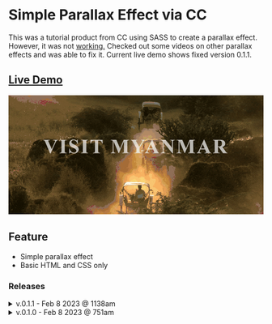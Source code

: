 # Simple Parallax Effect via CC
This was a tutorial product from CC using SASS to create a parallax effect. However, it was not <a href="https://github.com/daryldelrosario/cc-parallax-test/releases/tag/v.0.1.0">working.</a> Checked out some videos on other parallax effects and was able to fix it. Current live demo shows fixed version 0.1.1.

## <a href="https://daryldelrosario.github.io/cc-parallax-test/">Live Demo</a>
<kbd><img src="./cc-parallaxtext-ld_v0.1.1.gif" alt="live demo gif showing current version"></kbd>

## Feature
- Simple parallax effect
- Basic HTML and CSS only

### Releases
<details>
    <summary>v.0.1.1 - Feb 8 2023 @ 1138am</summary>

- Fixed parallax effect by adding position: relative
- Full version report <a href="https://github.com/daryldelrosario/cc-parallax-test/releases/tag/v.0.1.1">here</a>
</details>

<details>
    <summary>v.0.1.0 - Feb 8 2023 @ 751am</summary>   

- Parallax effect not working
- Possible error in fixed images
- Full version report <a href="https://github.com/daryldelrosario/cc-parallax-test/releases/tag/v.0.1.0">here</a>
</details>